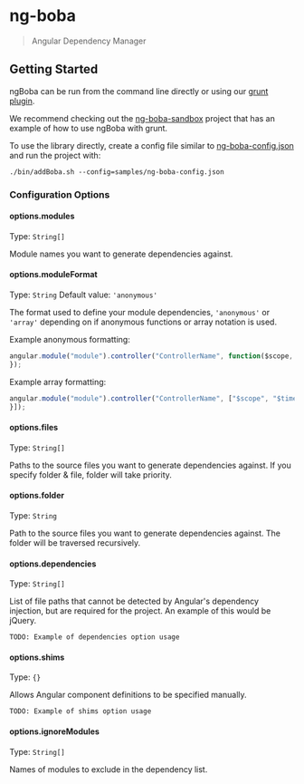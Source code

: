 # ng-boba

> Angular Dependency Manager

## Getting Started

ngBoba can be run from the command line directly or using our [grunt plugin](https://github.com/ng-boba/grunt-ng-boba).

We recommend checking out the [ng-boba-sandbox](https://github.com/ng-boba/ng-boba-sandbox) project that has an example of how to use ngBoba with grunt.

To use the library directly, create a config file similar to [ng-boba-config.json](https://github.com/ng-boba/ng-boba/blob/master/samples/ng-boba-config.json) and run the project with:

```shell
./bin/addBoba.sh --config=samples/ng-boba-config.json
```

### Configuration Options

#### options.modules
Type: `String[]`

Module names you want to generate dependencies against.

#### options.moduleFormat
Type: `String`
Default value: `'anonymous'`

The format used to define your module dependencies, `'anonymous'` or `'array'` depending on if anonymous functions or array notation is used.

Example anonymous formatting:

```js
angular.module("module").controller("ControllerName", function($scope, $timeout) {
});
```

Example array formatting:

```js
angular.module("module").controller("ControllerName", ["$scope", "$timeout", function($scope, $timeout) {
}]);
```

#### options.files
Type: `String[]`

Paths to the source files you want to generate dependencies against. If you specify folder & file, folder will take priority.

#### options.folder
Type: `String`

Path to the source files you want to generate dependencies against. The folder will be traversed recursively.

#### options.dependencies
Type: `String[]`

List of file paths that cannot be detected by Angular's dependency injection, but are required for the project.
An example of this would be jQuery.

```
TODO: Example of dependencies option usage
```

#### options.shims
Type: `{}`

Allows Angular component definitions to be specified manually.

```
TODO: Example of shims option usage
```

#### options.ignoreModules
Type: `String[]`

Names of modules to exclude in the dependency list.
